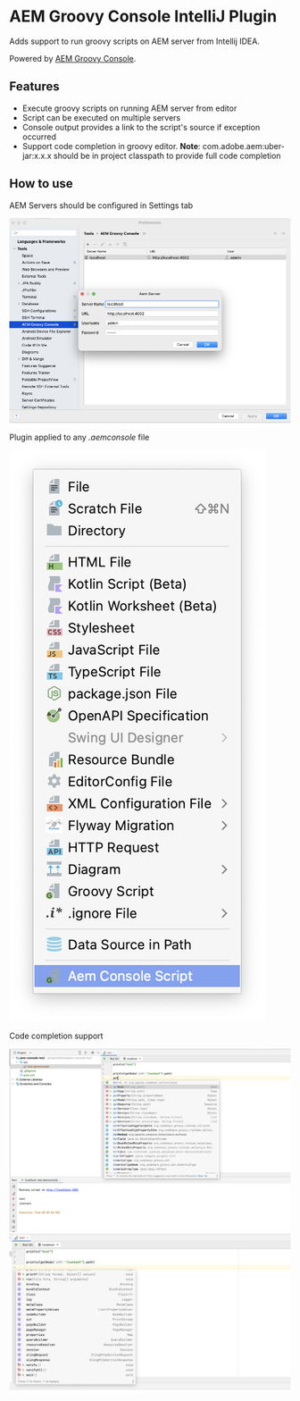 # AEM Groovy Console IntelliJ Plugin
<!-- Plugin description -->
Adds support to run groovy scripts on AEM server from Intellij IDEA.

Powered by [AEM Groovy Console](https://github.com/OlsonDigital/aem-groovy-console).

## Features

- Execute groovy scripts on running AEM server from editor
- Script can be executed on multiple servers
- Console output provides a link to the script's source if exception occurred
- Support code completion in groovy editor. **Note**: com.adobe.aem:uber-jar:x.x.x should be in project classpath to provide full code completion
<!-- Plugin description end -->

## How to use
AEM Servers should be configured in Settings tab

![Screenshot](screenshot-1.png)
                       
Plugin applied to any *.aemconsole* file

![Screenshot](screenshot-2.png)

Code completion support

![Screenshot](screenshot-3.png)
![Screenshot](screenshot-4.png)
